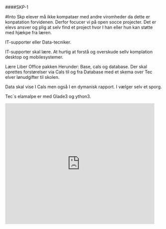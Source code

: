 ####SKP-1

#Into
Skp elever må ikke kompataer med andre viromheder da dette er konpatation forvidenen.
Derfor focucer vi på open socce projecter.
Det er elevs ansver og plig at selv find et project hvor I han eller hun kan støtte med hjækpe fra læren.

IT-supporter eller Data-tecniker.

IT-supporter skal lære.
At hurtig at forstå og overskude sellv komplation  desktop og mobilesystemer.

Lære Liber Office pakken
Herunder: Base, cals og database.
Der skal oprettes forstørelser via Cals til og fra Database med et skema over Tec elver lønudgifter til skolen.

Data skal vise I Cals men også I en dymanisk rapport.
I vælger selv et sporg.

Tec´s  elamalpe er med Glade3 og ython3.

<iframe title="YouTube video player" width="480" height="390" src="http://www.youtube.com/watch?v=TheVideoID?autoplay=1" frameborder="0" allowfullscreen></iframe>